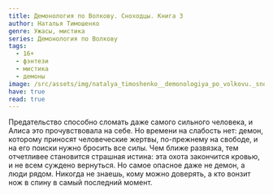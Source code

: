 ```yaml
---
title: Демонология по Волкову. Сноходцы. Книга 3
author: Наталья Тимошенко
genre: Ужасы, мистика
series: Демонология по Волкову
tags:
  - 16+
  - фэнтези
  - мистика
  - демоны
image: /src/assets/img/natalya_timoshenko__demonologiya_po_volkovu._snohodtsy.jpeg
have: true
read: true
---
```

Предательство способно сломать даже самого сильного человека, и Алиса это прочувствовала на себе. Но времени на слабость нет: демон, которому приносят человеческие жертвы, по-прежнему на свободе, и на его поиски нужно бросить все силы. Чем ближе развязка, тем отчетливее становится страшная истина: эта охота закончится кровью, и не всем суждено вернуться. Но самое опасное даже не демон, а люди рядом. Никогда не знаешь, кому можно доверять, а кто вонзит нож в спину в самый последний момент.
